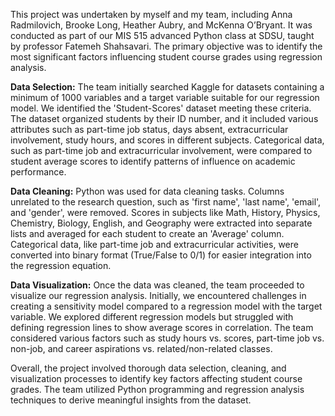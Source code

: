 This project was undertaken by myself and my team, including Anna Radmilovich, Brooke Long, Heather Aubry, and McKenna O’Bryant. It was conducted as part of our MIS 515 advanced Python class at SDSU, taught by professor Fatemeh Shahsavari. The primary objective was to identify the most significant factors influencing student course grades using regression analysis.

**Data Selection:** The team initially searched Kaggle for datasets containing a minimum of 1000 variables and a target variable suitable for our regression model. We identified the 'Student-Scores' dataset meeting these criteria. The dataset organized students by their ID number, and it included various attributes such as part-time job status, days absent, extracurricular involvement, study hours, and scores in different subjects. Categorical data, such as part-time job and extracurricular involvement, were compared to student average scores to identify patterns of influence on academic performance.

**Data Cleaning:** Python was used for data cleaning tasks. Columns unrelated to the research question, such as 'first name', 'last name', 'email', and 'gender', were removed. Scores in subjects like Math, History, Physics, Chemistry, Biology, English, and Geography were extracted into separate lists and averaged for each student to create an 'Average' column. Categorical data, like part-time job and extracurricular activities, were converted into binary format (True/False to 0/1) for easier integration into the regression equation.

**Data Visualization:** Once the data was cleaned, the team proceeded to visualize our regression analysis. Initially, we encountered challenges in creating a sensitivity model compared to a regression model with the target variable. We explored different regression models but struggled with defining regression lines to show average scores in correlation. The team considered various factors such as study hours vs. scores, part-time job vs. non-job, and career aspirations vs. related/non-related classes.

Overall, the project involved thorough data selection, cleaning, and visualization processes to identify key factors affecting student course grades. The team utilized Python programming and regression analysis techniques to derive meaningful insights from the dataset.
